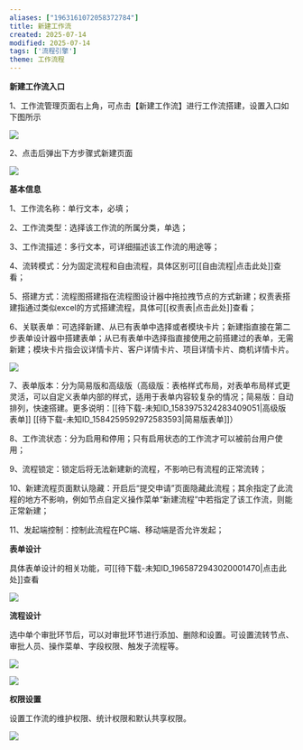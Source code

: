 ```yaml
---
aliases: ["1963161072058372784"]
title: 新建工作流
created: 2025-07-14
modified: 2025-07-14
tags: ['流程引擎']
theme: 工作流程
---
```


**新建工作流入口**

1、工作流管理页面右上角，可点击【新建工作流】进行工作流搭建，设置入口如下图所示

![](cff3b27dc1e020ca907ce1a8e8d51d47.jpg)

2、点击后弹出下方步骤式新建页面

**![](7efbc5bbf0625b45c04c4d1dfbdf0ea2.jpg)**

**基本信息**

1、工作流名称：单行文本，必填；

2、工作流类型：选择该工作流的所属分类，单选；

3、工作流描述：多行文本，可详细描述该工作流的用途等；

4、流转模式：分为固定流程和自由流程，具体区别可[[自由流程|点击此处]]查看；

5、搭建方式：流程图搭建指在流程图设计器中拖拉拽节点的方式新建；权责表搭建指通过类似excel的方式搭建流程，具体可[[权责表|点击此处]]查看；

6、关联表单：可选择新建、从已有表单中选择或者模块卡片；新建指直接在第二步表单设计器中搭建表单；从已有表单中选择指直接使用之前搭建过的表单，无需新建；模块卡片指会议详情卡片、客户详情卡片、项目详情卡片、商机详情卡片。

**![](e68c2cc172ce93d26846a7f58d5258c9.jpg)**

7、表单版本：分为简易版和高级版（高级版：表格样式布局，对表单布局样式更灵活，可以自定义表单内部的样式，适用于表单内容较复杂的情况；简易版：自动排列，快速搭建。更多说明：[[待下载-未知ID_1583975324283409051|高级版表单]] [[待下载-未知ID_1584259592972583593|简易版表单]]）

8、工作流状态：分为启用和停用；只有启用状态的工作流才可以被前台用户使用；

9、流程锁定：锁定后将无法新建新的流程，不影响已有流程的正常流转；

10、新建流程页面默认隐藏：开启后“提交申请”页面隐藏此流程；其余指定了此流程的地方不影响，例如节点自定义操作菜单“新建流程”中若指定了该工作流，则能正常新建；

11、发起端控制：控制此流程在PC端、移动端是否允许发起；

**表单设计**

具体表单设计的相关功能，可[[待下载-未知ID_1965872943020001470|点击此处]]查看

![](7a8278795146b4ddd3186a2f28dc5f36.jpg)

**流程设计**

选中单个审批环节后，可以对审批环节进行添加、删除和设置。可设置流转节点、审批人员、操作菜单、字段权限、触发子流程等。

![](0bfb1724788fe15c58ac3586131e634e.jpg)

**![](61a4ccb5bc28180f6c14fab2e179c9bf.jpg)**

**权限设置**

设置工作流的维护权限、统计权限和默认共享权限。

![](6c7d770c55a553ce70836855c063f2bb.jpg)